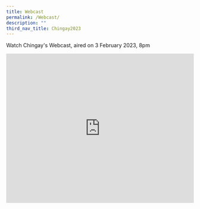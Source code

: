 ```yaml
---
title: Webcast
permalink: /Webcast/
description: ""
third_nav_title: Chingay2023
---
```

Watch Chingay's Webcast, aired on 3 February 2023, 8pm

<iframe width="100%" height="400rem" src="https://www.youtube.com/embed/SNOEUaoSB5s?start=2250" title="YouTube video player" frameborder="0" allow="accelerometer; autoplay; clipboard-write; encrypted-media; gyroscope; picture-in-picture; web-share" allowfullscreen></iframe>